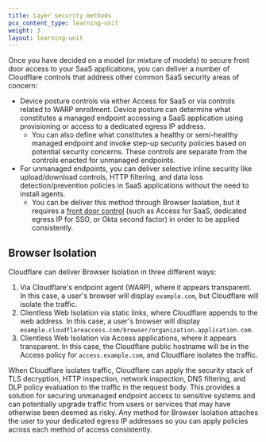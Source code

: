 ```yaml
---
title: Layer security methods
pcx_content_type: learning-unit
weight: 3
layout: learning-unit
---
```


Once you have decided on a model (or mixture of models) to secure front door access to your SaaS applications, you can deliver a number of Cloudflare controls that address other common SaaS security areas of concern:

- Device posture controls via either Access for SaaS or via controls related to WARP enrollment. Device posture can determine what constitutes a managed endpoint accessing a SaaS application using provisioning or access to a dedicated egress IP address.
  - You can also define what constitutes a healthy or semi-healthy managed endpoint and invoke step-up security policies based on potential security concerns. These controls are separate from the controls enacted for unmanaged endpoints.
- For unmanaged endpoints, you can deliver selective inline security like upload/download controls, HTTP filtering, and data loss detection/prevention policies in SaaS applications without the need to install agents.
  - You can be deliver this method through Browser Isolation, but it requires a [front door control](/learning-paths/secure-internet-traffic/secure-saas-applications/sso-front-door/) (such as Access for SaaS, dedicated egress IP for SSO, or Okta second factor) in order to be applied consistently.

## Browser Isolation

Cloudflare can deliver Browser Isolation in three different ways:

1. Via Cloudflare's endpoint agent (WARP), where it appears transparent. In this case, a user's browser will display `example.com`, but Cloudflare will isolate the traffic.
2. Clientless Web Isolation via static links, where Cloudflare appends to the web address. In this case, a user's browser will display `example.cloudflareaccess.com/browser/organization.application.com`.
3. Clientless Web Isolation via Access applications, where it appears transparent. In this case, the Cloudflare public hostname will be in the Access policy for `access.example.com`, and Cloudflare isolates the traffic.

When Cloudflare isolates traffic, Cloudflare can apply the security stack of TLS decryption, HTTP inspection, network inspection, DNS filtering, and DLP policy evaluation to the traffic in the request body. This provides a solution for securing unmanaged endpoint access to sensitive systems and can potentially upgrade traffic from users or services that may have otherwise been deemed as risky. Any method for Browser Isolation attaches the user to your dedicated egress IP addresses so you can apply policies across each method of access consistently.
